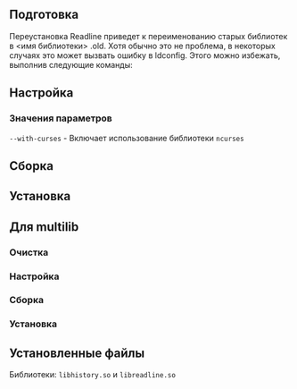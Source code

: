 <pkg :name="'readline'" instsize showsbu2></pkg>

## Подготовка

Переустановка Readline приведет к переименованию старых библиотек в <имя библиотеки> .old. Хотя обычно это не проблема, в некоторых случаях это может вызвать ошибку в ldconfig. Этого можно избежать, выполнив следующие команды:

<package-script :package="'readline'" :type="'prepare'"></package-script>

## Настройка

<package-script :package="'readline'" :type="'configure'"></package-script>

### Значения параметров

`--with-curses` - Включает использование библиотеки `ncurses`

## Сборка

<package-script :package="'readline'" :type="'build'"></package-script>

## Установка

<package-script :package="'readline'" :type="'install'"></package-script>

## Для multilib

### Очистка

<package-script :package="'readline'" :type="'multi_prepare'"></package-script>

### Настройка

<package-script :package="'readline'" :type="'multi_configure'"></package-script>

### Сборка

<package-script :package="'readline'" :type="'multi_build'"></package-script>

### Установка

<package-script :package="'readline'" :type="'multi_install'"></package-script>

## Установленные файлы

Библиотеки: `libhistory.so` и `libreadline.so`

<script>
	new Vue({ el: '#main' })
</script>
